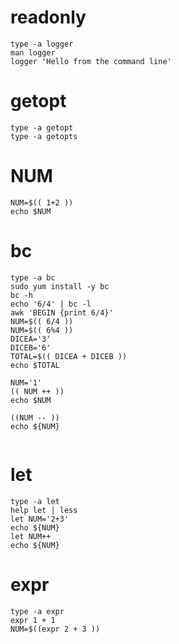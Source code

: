 # readonly

```
type -a logger
man logger
logger 'Hello from the command line'
```

# getopt
```
type -a getopt
type -a getopts
```

# NUM
```
NUM=$(( 1+2 ))
echo $NUM
```

# bc
```
type -a bc
sudo yum install -y bc
bc -h
echo '6/4' | bc -l
awk 'BEGIN {print 6/4}'
NUM=$(( 6/4 ))
NUM=$(( 6%4 ))
DICEA='3'
DICEB='6'
TOTAL=$(( DICEA + DICEB ))
echo $TOTAL

NUM='1'
(( NUM ++ ))
echo $NUM

((NUM -- ))
echo ${NUM}


```

# let

```
type -a let
help let | less
let NUM='2+3'
echo ${NUM}
let NUM++
echo ${NUM}
```

# expr
```
type -a expr
expr 1 + 1
NUM=$((expr 2 + 3 ))
```